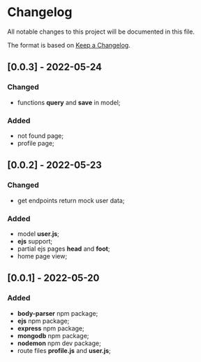 # Changelog
All notable changes to this project will be documented in this file.

The format is based on [Keep a Changelog](https://keepachangelog.com/en/1.0.0/).

## [0.0.3] - 2022-05-24
### Changed
- functions __query__ and __save__ in model;
### Added
- not found page;
- profile page;

## [0.0.2] - 2022-05-23
### Changed
- get endpoints return mock user data;
### Added
- model __user.js__;
- __ejs__ support;
- partial ejs pages __head__ and __foot__;
- home page view;

## [0.0.1] - 2022-05-20
### Added
- __body-parser__ npm package;
- __ejs__ npm package;
- __express__ npm package;
- __mongodb__ npm package;
- __nodemon__ npm dev package;
- route files __profile.js__ and __user.js__;